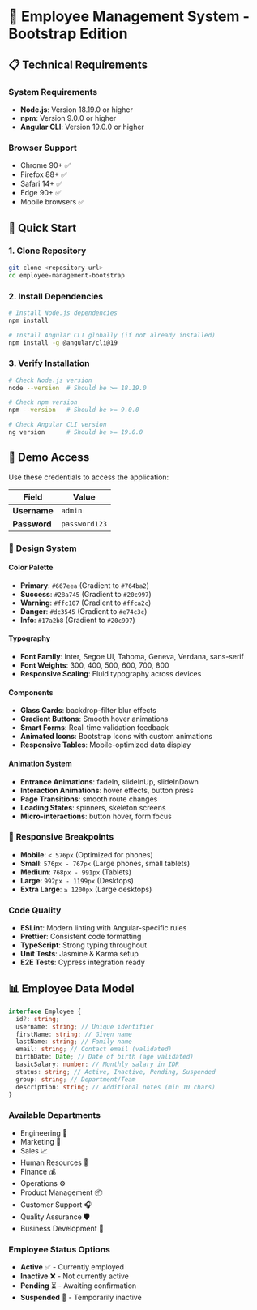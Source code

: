 # 🏢 Employee Management System - Bootstrap Edition

## 📋 Technical Requirements

### System Requirements

- **Node.js**: Version 18.19.0 or higher
- **npm**: Version 9.0.0 or higher
- **Angular CLI**: Version 19.0.0 or higher

### Browser Support

- Chrome 90+ ✅
- Firefox 88+ ✅
- Safari 14+ ✅
- Edge 90+ ✅
- Mobile browsers ✅

## 🚀 Quick Start

### 1. **Clone Repository**

```bash
git clone <repository-url>
cd employee-management-bootstrap
```

### 2. **Install Dependencies**

```bash
# Install Node.js dependencies
npm install

# Install Angular CLI globally (if not already installed)
npm install -g @angular/cli@19
```

### 3. **Verify Installation**

```bash
# Check Node.js version
node --version  # Should be >= 18.19.0

# Check npm version
npm --version   # Should be >= 9.0.0

# Check Angular CLI version
ng version      # Should be >= 19.0.0
```

## 🔐 Demo Access

Use these credentials to access the application:

| Field        | Value         |
| ------------ | ------------- |
| **Username** | `admin`       |
| **Password** | `password123` |

### 🎨 **Design System**

#### **Color Palette**

- **Primary**: `#667eea` (Gradient to `#764ba2`)
- **Success**: `#28a745` (Gradient to `#20c997`)
- **Warning**: `#ffc107` (Gradient to `#ffca2c`)
- **Danger**: `#dc3545` (Gradient to `#e74c3c`)
- **Info**: `#17a2b8` (Gradient to `#20c997`)

#### **Typography**

- **Font Family**: Inter, Segoe UI, Tahoma, Geneva, Verdana, sans-serif
- **Font Weights**: 300, 400, 500, 600, 700, 800
- **Responsive Scaling**: Fluid typography across devices

#### **Components**

- **Glass Cards**: backdrop-filter blur effects
- **Gradient Buttons**: Smooth hover animations
- **Smart Forms**: Real-time validation feedback
- **Animated Icons**: Bootstrap Icons with custom animations
- **Responsive Tables**: Mobile-optimized data display

#### **Animation System**

- **Entrance Animations**: fadeIn, slideInUp, slideInDown
- **Interaction Animations**: hover effects, button press
- **Page Transitions**: smooth route changes
- **Loading States**: spinners, skeleton screens
- **Micro-interactions**: button hover, form focus

### 📱 **Responsive Breakpoints**

- **Mobile**: `< 576px` (Optimized for phones)
- **Small**: `576px - 767px` (Large phones, small tablets)
- **Medium**: `768px - 991px` (Tablets)
- **Large**: `992px - 1199px` (Desktops)
- **Extra Large**: `≥ 1200px` (Large desktops)

### **Code Quality**

- **ESLint**: Modern linting with Angular-specific rules
- **Prettier**: Consistent code formatting
- **TypeScript**: Strong typing throughout
- **Unit Tests**: Jasmine & Karma setup
- **E2E Tests**: Cypress integration ready

## 📊 **Employee Data Model**

```typescript
interface Employee {
  id?: string;
  username: string; // Unique identifier
  firstName: string; // Given name
  lastName: string; // Family name
  email: string; // Contact email (validated)
  birthDate: Date; // Date of birth (age validated)
  basicSalary: number; // Monthly salary in IDR
  status: string; // Active, Inactive, Pending, Suspended
  group: string; // Department/Team
  description: string; // Additional notes (min 10 chars)
}
```

### **Available Departments**

- Engineering 🔧
- Marketing 📢
- Sales 📈
- Human Resources 👥
- Finance 💰
- Operations ⚙️
- Product Management 📦
- Customer Support 🎧
- Quality Assurance 🛡️
- Business Development 💼

### **Employee Status Options**

- **Active** ✅ - Currently employed
- **Inactive** ❌ - Not currently active
- **Pending** ⏳ - Awaiting confirmation
- **Suspended** 🚫 - Temporarily inactive
